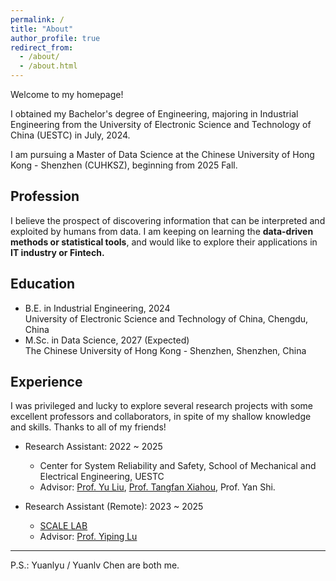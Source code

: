 ```yaml
---
permalink: /
title: "About"
author_profile: true
redirect_from: 
  - /about/
  - /about.html
---
```


Welcome to my homepage!

I obtained my Bachelor's degree of Engineering, majoring in Industrial Engineering from the University of Electronic Science and Technology of China (UESTC) in July, 2024. 

I am pursuing a Master of Data Science at the Chinese University of Hong Kong - Shenzhen (CUHKSZ), beginning from 2025 Fall.

Profession
------
I believe the prospect of discovering information that can be interpreted and exploited by humans from data. I am keeping on learning the **data-driven methods or statistical tools**, and would like to explore their applications in **IT industry or Fintech.**

Education
------
* B.E. in Industrial Engineering, 2024 <br> University of Electronic Science and Technology of China, Chengdu, China
* M.Sc. in Data Science, 2027 (Expected) <br> The Chinese University of Hong Kong - Shenzhen, Shenzhen, China

Experience
------
I was privileged and lucky to explore several research projects with some excellent professors and collaborators, in spite of my shallow knowledge and skills. Thanks to all of my friends!

* Research Assistant: 2022 ~ 2025
  * Center for System Reliability and Safety, School of Mechanical and Electrical Engineering, UESTC
  * Advisor: [Prof. Yu Liu](https://faculty.uestc.edu.cn/yuliu/en/index.htm), [Prof. Tangfan Xiahou](https://scholar.google.com/citations?user=iandqcUAAAAJ), Prof. Yan Shi.
 
* Research Assistant (Remote): 2023 ~ 2025
  * [SCALE LAB](https://scale-lab-northwestern.github.io/)
  * Advisor: [Prof. Yiping Lu](https://2prime.github.io/)


------
P.S.: Yuanlyu / Yuanlv Chen are both me.


